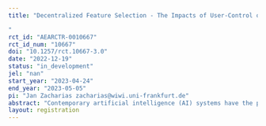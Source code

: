 ```yaml
---
title: "Decentralized Feature Selection - The Impacts of User-Control over Feature Selection on the Acceptance and Performance of Recommender Systems
"
rct_id: "AEARCTR-0010667"
rct_id_num: "10667"
doi: "10.1257/rct.10667-3.0"
date: "2022-12-19"
status: "in_development"
jel: "nan"
start_year: "2023-04-24"
end_year: "2023-05-05"
pi: "Jan Zacharias zacharias@wiwi.uni-frankfurt.de"
abstract: "Contemporary artificial intelligence (AI) systems have the potential to benefit both organizations and consumers. A prerequisite for AI systems to materialize their potential is the acceptance and, eventually, usage of these systems by consumers. However, the deployment of AI systems is associated with various challenges, too often leading to resistance and aversion to the algorithms. For instance, consumers oftentimes question the reliability and accuracy of AI systems and, thus, feel misunderstood by them. Literature shows that organizations may take action to reduce algorithm aversion. One possible means presented by prior studies is to allow users to modify AI models and their outcomes. In our work, we investigate how organizations may encounter algorithm aversion by involving users into the prediction-making process. More precisely, we propose an approach where organizations allow users to select which information they pass to the AI system - a process we call decentralized feature selection. In an experimental setting, we investigate the impact of this decentralized feature selection on consumers’ attitudes towards and the actual predictive performance of AI systems. "
layout: registration
---
```


